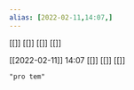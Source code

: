 ```yaml
---
alias: [2022-02-11,14:07,]
---
```

[[]] [[]] [[]] [[]]

[[2022-02-11]] 14:07 [[]] [[]] [[]]

```query
"pro tem"
```
